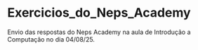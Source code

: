# Exercicios_do_Neps_Academy
Envio das respostas do Neps Academy na aula de Introdução a Computação no dia 04/08/25.
